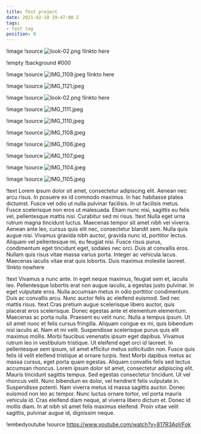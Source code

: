 ```yaml
---
title: Test project
date: 2021-02-10 19:47:00 Z
tags:
- test tag
position: 0
---
```


!image
!source ![look-02.png](/uploads/look-02.png)
!linkto here

!empty
!background #000

!image
!source ![IMG_1109.jpeg](/uploads/IMG_1109.jpeg)
!linkto here

!image
!source ![IMG_1121.jpeg](/uploads/IMG_1121.jpeg)

!image
!source ![look-02.png](/uploads/look-02.png)
!linkto here

!image
!source ![IMG_1111.jpeg](/uploads/IMG_1111.jpeg)

!image
!source ![IMG_1110.jpeg](/uploads/IMG_1110.jpeg)

!image
!source ![IMG_1108.jpeg](/uploads/IMG_1108.jpeg)

!image
!source ![IMG_1106.jpeg](/uploads/IMG_1106.jpeg)

!image
!source ![IMG_1107.jpeg](/uploads/IMG_1107.jpeg)

!image
!source ![IMG_1104.jpeg](/uploads/IMG_1104.jpeg)

!image
!source ![IMG_1105.jpeg](/uploads/IMG_1105.jpeg)

!text Lorem ipsum dolor sit amet, consectetur adipiscing elit. Aenean nec arcu risus. In posuere ex id commodo maximus. In hac habitasse platea dictumst. Fusce vel odio ut nulla pulvinar facilisis. In ut facilisis metus. Fusce scelerisque non eros ut malesuada. Etiam nunc nisi, sagittis eu felis vel, pellentesque mattis nisi. Curabitur sed mi risus.
!text Nulla eget urna rutrum magna tincidunt luctus. Maecenas tempor sit amet nibh vel viverra. Aenean ante leo, cursus quis elit nec, consectetur blandit sem. Nulla quis augue nisi. Vivamus gravida nibh auctor, gravida nunc id, porttitor lectus. Aliquam vel pellentesque mi, eu feugiat nisi. Fusce risus purus, condimentum eget tincidunt eget, sodales nec orci. Duis at convallis eros. Nullam quis risus vitae massa varius porta. Integer ac vehicula lacus. Maecenas iaculis vitae erat quis lobortis. Duis maximus molestie laoreet.
!linkto nowhere

!text Vivamus a nunc ante. In eget neque maximus, feugiat sem et, iaculis leo. Pellentesque lobortis erat non augue iaculis, a egestas justo pulvinar. In eget vulputate eros. Nulla accumsan metus in odio porttitor condimentum. Duis ac convallis arcu. Nunc auctor felis ac eleifend euismod. Sed nec mattis risus.
!text Cras pretium augue scelerisque libero auctor, quis placerat eros scelerisque. Donec egestas ante et elementum elementum. Maecenas ac porta nulla. Praesent eu velit nunc. Nulla a tempus ipsum. Ut sit amet nunc et felis cursus fringilla. Aliquam congue ex mi, quis bibendum nisl iaculis at. Nam et mi velit. Suspendisse scelerisque purus quis elit maximus mollis. Morbi faucibus venenatis ipsum eget dapibus. Vivamus rutrum leo in vestibulum tristique. Ut eleifend eget orci id laoreet. In pellentesque sem ipsum, sit amet efficitur metus sollicitudin non. Fusce quis felis id velit eleifend tristique at ornare turpis.
!text Morbi dapibus metus ac massa cursus, eget porta quam egestas. Aliquam convallis felis sed lectus accumsan rhoncus. Lorem ipsum dolor sit amet, consectetur adipiscing elit. Mauris tincidunt sagittis tempus. Sed egestas consectetur tincidunt. Ut vel rhoncus velit. Nunc bibendum ex dolor, vel hendrerit felis vulputate in. Suspendisse potenti. Nam viverra metus id massa sagittis auctor. Donec euismod non leo ac tempor. Nunc luctus ornare tortor, vel porta mauris vehicula id. Cras eleifend diam neque, at viverra libero dictum et. Donec id mollis diam. In at nibh sit amet felis maximus eleifend. Proin vitae velit sagittis, pulvinar augue id, dignissim neque.

!embedyoutube
!source https://www.youtube.com/watch?v=817R3ApVFok
